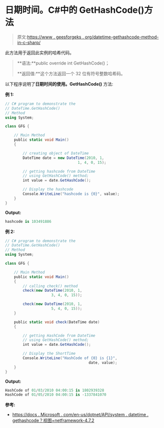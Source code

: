 # 日期时间。C#中的 GetHashCode()方法

> 原文:[https://www . geesforgeks . org/datetime-gethashcode-method-in-c-sharp/](https://www.geeksforgeeks.org/datetime-gethashcode-method-in-c-sharp/)

此方法用于返回此实例的哈希代码。

> **语法:**public override int GetHashCode()；
> 
> **返回值:**这个方法返回一个 32 位有符号整数哈希码。

以下程序说明了**日期时间的使用。GetHashCode()** 方法:

**例 1:**

```cs
// C# program to demonstrate the
// DateTime.GetHashCode()
// Method
using System;

class GFG {

    // Main Method
    public static void Main()
    {

        // creating object of DateTime
        DateTime date = new DateTime(2010, 1,
                                 1, 4, 0, 15);

        // getting hashcode from DateTime
        // using GetHashCode() method;
        int value = date.GetHashCode();

        // Display the hashcode
        Console.WriteLine("hashcode is {0}", value);
    }
}
```

**Output:**

```cs
hashcode is 103491886

```

**例 2:**

```cs
// C# program to demonstrate the
// DateTime.GetHashCode()
// Method
using System;

class GFG {

    // Main Method
    public static void Main()
    {
        // calling check() method
        check(new DateTime(2010, 1,
                     3, 4, 0, 15));

        check(new DateTime(2010, 1,
                     5, 4, 0, 15));
    }

    public static void check(DateTime date)
    {

        // getting HashCode from DateTime
        // using GetHashCode() method;
        int value = date.GetHashCode();

        // Display the ShortTime
        Console.WriteLine("HashCode of {0} is {1}",
                                      date, value);
    }
}
```

**Output:**

```cs
HashCode of 01/03/2010 04:00:15 is 1802939328
HashCode of 01/05/2010 04:00:15 is -1337841070

```

**参考:**

*   [https://docs . Microsoft . com/en-us/dotnet/API/system . datetime . gethashcode？视图=netframework-4.7.2](https://docs.microsoft.com/en-us/dotnet/api/system.datetime.gethashcode?view=netframework-4.7.2)